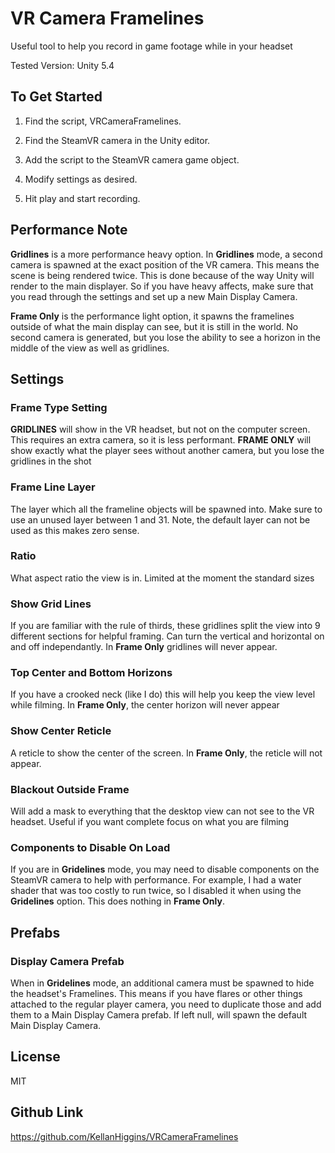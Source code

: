 # VR Camera Framelines
Useful tool to help you record in game footage while in your headset

Tested Version: Unity 5.4

## To Get Started

1. Find the script, VRCameraFramelines.

2. Find the SteamVR camera in the Unity editor.

3. Add the script to the SteamVR camera game object.

4. Modify settings as desired.

5. Hit play and start recording.

## Performance Note

__Gridlines__ is a more performance heavy option. In __Gridlines__ mode, a second camera is spawned at the exact position of the VR camera. This means the scene is being rendered twice. This is done because of the way Unity will render to the main displayer. So if you have heavy affects, make sure that you read through the settings and set up a new Main Display Camera.

__Frame Only__ is the performance light option, it spawns the framelines outside of what the main display can see, but it is still in the world. No second camera is generated, but you lose the ability to see a horizon in the middle of the view as well as gridlines.


## Settings

### Frame Type Setting
**GRIDLINES** will show in the VR headset, but not on the computer screen. This requires an extra camera, so it is less performant.
**FRAME ONLY** will show exactly what the player sees without another camera, but you lose the gridlines in the shot

### Frame Line Layer
The layer which all the frameline objects will be spawned into. Make sure to use an unused layer between 1 and 31. Note, the default layer can not be used as this makes zero sense.

### Ratio 
What aspect ratio the view is in. Limited at the moment the standard sizes

### Show Grid Lines
If you are familiar with the rule of thirds, these gridlines split the view into 9 different sections for helpful framing. Can turn the vertical and horizontal on and off independantly. In __Frame Only__ gridlines will never appear.

### Top Center and Bottom Horizons
If you have a crooked neck (like I do) this will help you keep the view level while filming. In __Frame Only__, the center horizon will never appear

### Show Center Reticle
A reticle to show the center of the screen. In __Frame Only__, the reticle will not appear.

### Blackout Outside Frame
Will add a mask to everything that the desktop view can not see to the VR headset. Useful if you want complete focus on what you are filming

### Components to Disable On Load
If you are in __Gridelines__ mode, you may need to disable components on the SteamVR camera to help with performance. For example, I had a water shader that was too costly to run twice, so I disabled it when using the __Gridelines__ option. This does nothing in __Frame Only__.

## Prefabs
### Display Camera Prefab
When in __Gridelines__ mode, an additional camera must be spawned to hide the headset's Framelines. This means if you have flares or other things attached to the regular player camera, you need to duplicate those and add them to a Main Display Camera prefab. If left null, will spawn the default Main Display Camera.

## License
MIT

## Github Link
https://github.com/KellanHiggins/VRCameraFramelines

